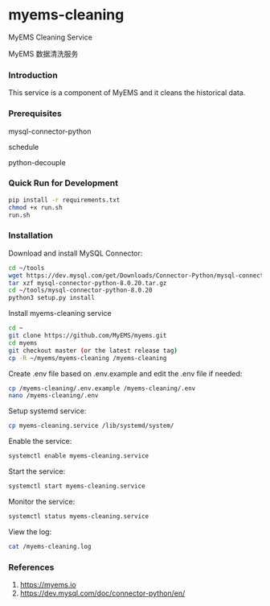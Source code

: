 # myems-cleaning
MyEMS Cleaning Service 

MyEMS 数据清洗服务

### Introduction

This service is a component of MyEMS and it cleans the historical data. 

### Prerequisites

mysql-connector-python

schedule

python-decouple

### Quick Run for Development
```bash
pip install -r requirements.txt
chmod +x run.sh
run.sh
```

### Installation
    
Download and install MySQL Connector:
```bash
cd ~/tools
wget https://dev.mysql.com/get/Downloads/Connector-Python/mysql-connector-python-8.0.20.tar.gz
tar xzf mysql-connector-python-8.0.20.tar.gz
cd ~/tools/mysql-connector-python-8.0.20
python3 setup.py install
```

Install myems-cleaning service
```bash
cd ~
git clone https://github.com/MyEMS/myems.git
cd myems
git checkout master (or the latest release tag)
cp -R ~/myems/myems-cleaning /myems-cleaning
```
Create .env file based on .env.example and edit the .env file if needed:
```bash
cp /myems-cleaning/.env.example /myems-cleaning/.env
nano /myems-cleaning/.env
```
Setup systemd service:
```bash
cp myems-cleaning.service /lib/systemd/system/
```
Enable the service:
```bash
systemctl enable myems-cleaning.service
```
Start the service:
```bash
systemctl start myems-cleaning.service
```
Monitor the service:
```bash
systemctl status myems-cleaning.service
```
View the log:
```bash
cat /myems-cleaning.log
```

### References

1.  https://myems.io
2.  https://dev.mysql.com/doc/connector-python/en/